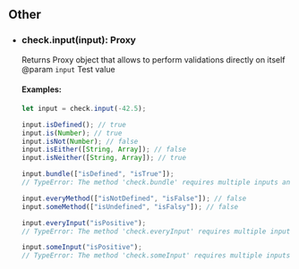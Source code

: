 ## Other
- ### check.input(input): Proxy
  Returns Proxy object that allows to perform validations directly on itself  
  @param `input` Test value  

  #### Examples:
  ```javascript
  let input = check.input(-42.5);

  input.isDefined(); // true
  input.is(Number); // true
  input.isNot(Number); // false
  input.isEither([String, Array]); // false
  input.isNeither([String, Array]); // true

  input.bundle(["isDefined", "isTrue"]);
  // TypeError: The method 'check.bundle' requires multiple inputs and cannot be performed via 'check.input( ... )'

  input.everyMethod(["isNotDefined", "isFalse"]); // false
  input.someMethod(["isUndefined", "isFalsy"]); // false

  input.everyInput("isPositive");
  // TypeError: The method 'check.everyInput' requires multiple inputs and cannot be performed via 'check.input( ... )'

  input.someInput("isPositive");
  // TypeError: The method 'check.someInput' requires multiple inputs and cannot be performed via 'check.input( ... )'
  ```